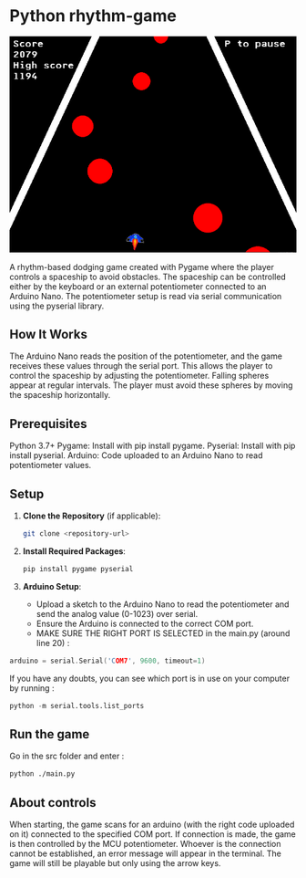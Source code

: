 # Python rhythm-game

![alt text](src/assets/readMePic.PNG)

A rhythm-based dodging game created with Pygame where the player controls a spaceship to avoid obstacles. The spaceship can be controlled either by the keyboard or an external potentiometer connected to an Arduino Nano. The potentiometer setup is read via serial communication using the pyserial library.

## How It Works

The Arduino Nano reads the position of the potentiometer, and the game receives these values through the serial port. This allows the player to control the spaceship by adjusting the potentiometer.
Falling spheres appear at regular intervals. The player must avoid these spheres by moving the spaceship horizontally.

## Prerequisites

Python 3.7+
Pygame: Install with pip install pygame.
Pyserial: Install with pip install pyserial.
Arduino: Code uploaded to an Arduino Nano to read potentiometer values.

## Setup

1. **Clone the Repository** (if applicable):

   ```bash
   git clone <repository-url>
   ```

2. **Install Required Packages**:

   ```bash
   pip install pygame pyserial
   ```

3. **Arduino Setup**:
   - Upload a sketch to the Arduino Nano to read the potentiometer and send the analog value (0-1023) over serial.
   - Ensure the Arduino is connected to the correct COM port.
   - MAKE SURE THE RIGHT PORT IS SELECTED in the main.py (around line 20) :

```cpp
arduino = serial.Serial('COM7', 9600, timeout=1)
```

If you have any doubts, you can see which port is in use on your computer by running :

```python
python -m serial.tools.list_ports
```

## Run the game

Go in the src folder and enter :

```bash
python ./main.py
```

## About controls

When starting, the game scans for an arduino (with the right code uploaded on it) connected to the specified COM port. If connection is made, the game is then controlled by the MCU potentiometer. Whoever is the connection cannot be established, an error message will appear in the terminal. The game will still be playable but only using the arrow keys.
